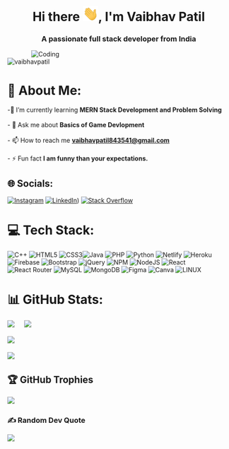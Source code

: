 <h1 align="center">Hi there <img src="https://raw.githubusercontent.com/ABSphreak/ABSphreak/master/gifs/Hi.gif" width="35px" height="auto" >, I'm Vaibhav Patil</h1>
<h3 align="center">A passionate full stack developer from India</h3>
<img align="right" alt="Coding" width="450" src="https://i.ibb.co/q0t2gHT/f8281122-dc2f-44ed-813e-8fb5fab0a416-removebg-preview.png">

<p align="left"> <img src="https://komarev.com/ghpvc/?username=vaibhavpatil2005&label=Profile%20views&color=0e75b6&style=flat" alt="vaibhavpatil" /> </p>

# 💫 About Me:
-🌱 I’m currently learning **MERN Stack Development and Problem Solving**<br><br>- 💬 Ask me about **Basics of Game Devlopment**<br><br>- 📫 How to reach me **vaibhavpatil843541@gmail.com**<br><br>- ⚡ Fun fact **I am funny than your expectations.**


## 🌐 Socials:
[![Instagram](https://img.shields.io/badge/Instagram-%23E4405F.svg?logo=Instagram&logoColor=white)](https://instagram.com/vaibhav_patil.21) [![LinkedIn](https://img.shields.io/badge/LinkedIn-%230077B5.svg?logo=linkedin&logoColor=white)](https://www.linkedin.com/in/vaibhav-patil-0107a825b?lipi=urn%3Ali%3Apage%3Ad_flagship3_profile_view_base_contact_details%3BRe847VT6TVS3nJL3vwF56w%3D%3D)) [![Stack Overflow](https://img.shields.io/badge/-Stackoverflow-FE7A16?logo=stack-overflow&logoColor=white)](https://stackoverflow.com/users/17363552)  

# 💻 Tech Stack:
![C++](https://img.shields.io/badge/c++-%2300599C.svg?style=for-the-badge&logo=c%2B%2B&logoColor=white) ![HTML5](https://img.shields.io/badge/html5-%23E34F26.svg?style=for-the-badge&logo=html5&logoColor=white) ![CSS3](https://img.shields.io/badge/css3-%231572B6.svg?style=for-the-badge&logo=css3&logoColor=white)![Java](https://img.shields.io/badge/java-%23ED8B00.svg?style=for-the-badge&logo=java&logoColor=white) ![PHP](https://img.shields.io/badge/php-%23777BB4.svg?style=for-the-badge&logo=php&logoColor=white) ![Python](https://img.shields.io/badge/python-3670A0?style=for-the-badge&logo=python&logoColor=ffdd54) ![Netlify](https://img.shields.io/badge/netlify-%23000000.svg?style=for-the-badge&logo=netlify&logoColor=#00C7B7) ![Heroku](https://img.shields.io/badge/heroku-%23430098.svg?style=for-the-badge&logo=heroku&logoColor=white) ![Firebase](https://img.shields.io/badge/firebase-%23039BE5.svg?style=for-the-badge&logo=firebase) ![Bootstrap](https://img.shields.io/badge/bootstrap-%23563D7C.svg?style=for-the-badge&logo=bootstrap&logoColor=white) ![jQuery](https://img.shields.io/badge/jquery-%230769AD.svg?style=for-the-badge&logo=jquery&logoColor=white) ![NPM](https://img.shields.io/badge/NPM-%23000000.svg?style=for-the-badge&logo=npm&logoColor=white) ![NodeJS](https://img.shields.io/badge/node.js-6DA55F?style=for-the-badge&logo=node.js&logoColor=white) ![React](https://img.shields.io/badge/react-%2320232a.svg?style=for-the-badge&logo=react&logoColor=%2361DAFB) ![React Router](https://img.shields.io/badge/React_Router-CA4245?style=for-the-badge&logo=react-router&logoColor=white) ![MySQL](https://img.shields.io/badge/mysql-%2300f.svg?style=for-the-badge&logo=mysql&logoColor=white) ![MongoDB](https://img.shields.io/badge/MongoDB-%234ea94b.svg?style=for-the-badge&logo=mongodb&logoColor=white) 	![Figma](https://img.shields.io/badge/figma-%23F24E1E.svg?style=for-the-badge&logo=figma&logoColor=white) ![Canva](https://img.shields.io/badge/Canva-%2300C4CC.svg?style=for-the-badge&logo=Canva&logoColor=white) ![LINUX](https://img.shields.io/badge/Linux-FCC624?style=for-the-badge&logo=linux&logoColor=black)

# 📊 GitHub Stats:
![](https://github-readme-stats.vercel.app/api?username=vaibhavpatil2005&theme=tokyonight&hide_border=false&include_all_commits=false&count_private=false)<span>&nbsp;&emsp;</span>
![](https://github-readme-stats.vercel.app/api/top-langs/?username=vaibhavpatil2005&theme=tokyonight&hide_border=false&include_all_commits=false&count_private=false&layout=compact) <br/><br/>
![](https://github-readme-streak-stats.herokuapp.com/?user=vaibhavpatil2005&theme=tokyonight&hide_border=false)<br/><br/>
![](https://github-contributor-stats.vercel.app/api?username=vaibhavpatil2005&limit=5&theme=tokyonight&combine_all_yearly_contributions=true)


## 🏆 GitHub Trophies
![](https://github-profile-trophy.vercel.app/?username=vaibhavpatil2005&theme=dracula&no-frame=false&no-bg=true&margin-w=4)

### ✍️ Random Dev Quote
![](https://quotes-github-readme.vercel.app/api?type=horizontal&theme=radical)



<!-- Proudly created with GPRM ( https://gprm.itsvg.in ) -->
